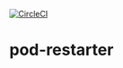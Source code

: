 [![CircleCI](https://circleci.com/gh/w3f/pod-restarter.svg?style=svg)](https://circleci.com/gh/w3f/pod-restarter)

# pod-restarter
